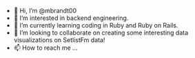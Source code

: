 - 👋 Hi, I’m @mbrandt00
- 👀 I’m interested in backend engineering. 
- 🌱 I’m currently learning coding in Ruby and Ruby on Rails. 
- 💞️ I’m looking to collaborate on creating some interesting data visualizations on SetlistFm data!
- 📫 How to reach me ...

<!---
mbrandt00/mbrandt00 is a ✨ special ✨ repository because its `README.md` (this file) appears on your GitHub profile.
You can click the Preview link to take a look at your changes.
--->

<!--START_SECTION:waka-->
<!--END_SECTION:waka-->
